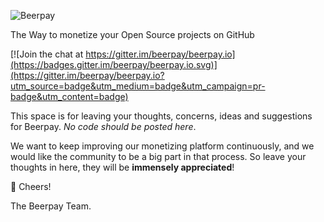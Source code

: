 ![Beerpay](https://beerpay.io/img/logo.svg)

The Way to monetize your Open Source projects on GitHub

[![Join the chat at https://gitter.im/beerpay/beerpay.io](https://badges.gitter.im/beerpay/beerpay.io.svg)](https://gitter.im/beerpay/beerpay.io?utm_source=badge&utm_medium=badge&utm_campaign=pr-badge&utm_content=badge)

This space is for leaving your thoughts, concerns, ideas and suggestions for Beerpay. *No code should be posted here*.

We want to keep improving our monetizing platform continuously, and we would like the  community to be a big part in that process. So leave your thoughts in here, they will be **immensely appreciated**!

:beers: Cheers!

The Beerpay Team.
